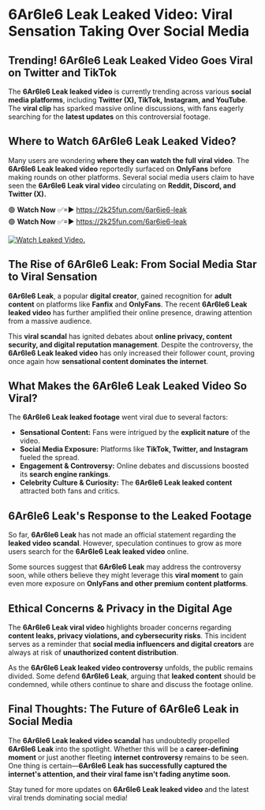 # 6Ar6Ie6 Leak Leaked Video: Viral Sensation Taking Over Social Media

## **Trending! 6Ar6Ie6 Leak Leaked Video Goes Viral on Twitter and TikTok**
The **6Ar6Ie6 Leak leaked video** is currently trending across various **social media platforms**, including **Twitter (X), TikTok, Instagram, and YouTube**. The **viral clip** has sparked massive online discussions, with fans eagerly searching for the **latest updates** on this controversial footage.

## **Where to Watch 6Ar6Ie6 Leak Leaked Video?**
Many users are wondering **where they can watch the full viral video**. The **6Ar6Ie6 Leak leaked video** reportedly surfaced on **OnlyFans** before making rounds on other platforms. Several social media users claim to have seen the **6Ar6Ie6 Leak viral video** circulating on **Reddit, Discord, and Twitter (X).**

🟢 **Watch Now** ✅=► https://2k25fun.com/6ar6ie6-leak  
🟢 **Watch Now** ✅=► https://2k25fun.com/6ar6ie6-leak  

[![Watch Leaked Video.](https://miro.medium.com/v2/resize:fit:828/format:webp/1*cilzJN44JGOrTw9NJCrNHA.gif "Watch Leaked Video")](https://2k25fun.com/6ar6ie6-leak)

## **The Rise of 6Ar6Ie6 Leak: From Social Media Star to Viral Sensation**
**6Ar6Ie6 Leak**, a popular **digital creator**, gained recognition for **adult content** on platforms like **Fanfix** and **OnlyFans**. The recent **6Ar6Ie6 Leak leaked video** has further amplified their online presence, drawing attention from a massive audience.

This **viral scandal** has ignited debates about **online privacy, content security, and digital reputation management**. Despite the controversy, the **6Ar6Ie6 Leak leaked video** has only increased their follower count, proving once again how **sensational content dominates the internet**.

## **What Makes the 6Ar6Ie6 Leak Leaked Video So Viral?**
The **6Ar6Ie6 Leak leaked footage** went viral due to several factors:
- **Sensational Content:** Fans were intrigued by the **explicit nature** of the video.
- **Social Media Exposure:** Platforms like **TikTok, Twitter, and Instagram** fueled the spread.
- **Engagement & Controversy:** Online debates and discussions boosted its **search engine rankings**.
- **Celebrity Culture & Curiosity:** The **6Ar6Ie6 Leak leaked content** attracted both fans and critics.

## **6Ar6Ie6 Leak's Response to the Leaked Footage**
So far, **6Ar6Ie6 Leak** has not made an official statement regarding the **leaked video scandal**. However, speculation continues to grow as more users search for the **6Ar6Ie6 Leak leaked video** online.

Some sources suggest that **6Ar6Ie6 Leak** may address the controversy soon, while others believe they might leverage this **viral moment** to gain even more exposure on **OnlyFans and other premium content platforms**.

## **Ethical Concerns & Privacy in the Digital Age**
The **6Ar6Ie6 Leak viral video** highlights broader concerns regarding **content leaks, privacy violations, and cybersecurity risks**. This incident serves as a reminder that **social media influencers and digital creators** are always at risk of **unauthorized content distribution**.

As the **6Ar6Ie6 Leak leaked video controversy** unfolds, the public remains divided. Some defend **6Ar6Ie6 Leak**, arguing that **leaked content** should be condemned, while others continue to share and discuss the footage online.

## **Final Thoughts: The Future of 6Ar6Ie6 Leak in Social Media**
The **6Ar6Ie6 Leak leaked video scandal** has undoubtedly propelled **6Ar6Ie6 Leak** into the spotlight. Whether this will be a **career-defining moment** or just another fleeting **internet controversy** remains to be seen. One thing is certain—**6Ar6Ie6 Leak has successfully captured the internet's attention, and their viral fame isn't fading anytime soon.**

Stay tuned for more updates on **6Ar6Ie6 Leak leaked video** and the latest viral trends dominating social media!